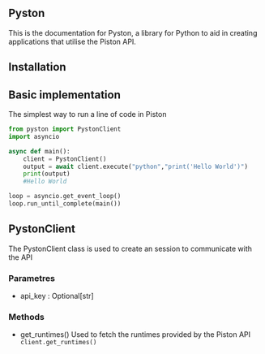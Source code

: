 ## Pyston

This is the documentation for Pyston, a library for Python to aid in creating applications that utilise the Piston API.

## Installation

##  Basic implementation
The simplest way to run a line of code in Piston
```py
from pyston import PystonClient
import asyncio

async def main():
    client = PystonClient()
    output = await client.execute("python","print('Hello World')")
    print(output)
    #Hello World

loop = asyncio.get_event_loop()
loop.run_until_complete(main())
```

## PystonClient
The PystonClient class is used to create an session to communicate with the API

### Parametres
- api_key : Optional[str]

### Methods

- get_runtimes()
    Used to fetch the runtimes provided by the Piston API
    ` client.get_runtimes()`
